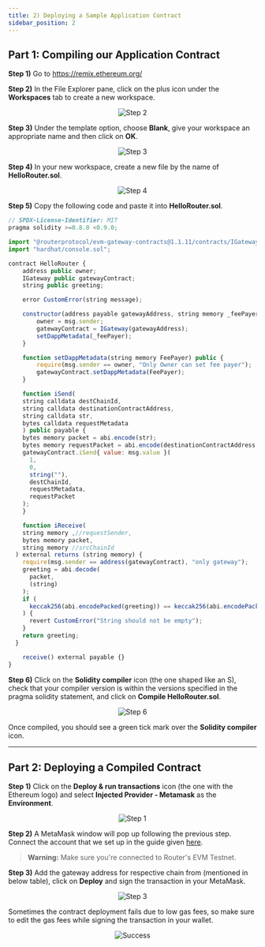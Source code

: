 ```yaml
---
title: 2) Deploying a Sample Application Contract
sidebar_position: 2
---
```


## Part 1: Compiling our Application Contract

**Step 1)** Go to https://remix.ethereum.org/

**Step 2)** In the File Explorer pane, click on the plus icon under the **Workspaces** tab to create a new workspace.

<center><img src={require('./images/deploying-a-sample-application-contract/step-2.png').default} alt="Step 2" style={{width: 300, marginBottom: 12}} /></center>

**Step 3)** Under the template option, choose **Blank**, give your workspace an appropriate name and then click on **OK**.

<center><img src={require('./images/deploying-a-sample-application-contract/step-3.png').default} alt="Step 3" style={{width: 300, marginBottom: 12}} /></center>

**Step 4)** In your new workspace, create a new file by the name of **HelloRouter.sol**.

<center><img src={require('./images/deploying-a-sample-application-contract/step-4.png').default} alt="Step 4" style={{width: 300, marginBottom: 12}} /></center>

**Step 5)** Copy the following code and paste it into **HelloRouter.sol**.

```javascript
// SPDX-License-Identifier: MIT
pragma solidity >=0.8.0 <0.9.0;

import "@routerprotocol/evm-gateway-contracts@1.1.11/contracts/IGateway.sol";
import "hardhat/console.sol";

contract HelloRouter {
    address public owner;
    IGateway public gatewayContract;
    string public greeting;

    error CustomError(string message);

    constructor(address payable gatewayAddress, string memory _feePayer) {
        owner = msg.sender;
        gatewayContract = IGateway(gatewayAddress);
        setDappMetadata(_feePayer);
    }

    function setDappMetadata(string memory FeePayer) public {
        require(msg.sender == owner, "Only Owner can set fee payer");
        gatewayContract.setDappMetadata(FeePayer);
    }

    function iSend(
    string calldata destChainId,
    string calldata destinationContractAddress,
    string calldata str,
    bytes calldata requestMetadata
    ) public payable {
    bytes memory packet = abi.encode(str);
    bytes memory requestPacket = abi.encode(destinationContractAddress, packet);
    gatewayContract.iSend{ value: msg.value }(
      1,
      0,
      string(""),
      destChainId,
      requestMetadata,
      requestPacket
    );
    }

    function iReceive(
    string memory ,//requestSender,
    bytes memory packet,
    string memory //srcChainId
  ) external returns (string memory) {
    require(msg.sender == address(gatewayContract), "only gateway");
    greeting = abi.decode(
      packet,
      (string)
    );
    if (
      keccak256(abi.encodePacked(greeting)) == keccak256(abi.encodePacked(""))
    ) {
      revert CustomError("String should not be empty");
    }
    return greeting;
  }

    receive() external payable {}
}
```

**Step 6)** Click on the **Solidity compiler** icon (the one shaped like an S), check that your compiler version is within the versions specified in the pragma solidity statement, and click on **Compile HelloRouter.sol**.

<center><img src={require('./images/deploying-a-sample-application-contract/step-6.png').default} alt="Step 6" style={{ marginBottom: 12 }} /></center>

Once compiled, you should see a green tick mark over the **Solidity compiler** icon.

---

## Part 2: Deploying a Compiled Contract

**Step 1)** Click on the **Deploy & run transactions** icon (the one with the Ethereum logo) and select **Injected Provider - Metamask** as the **Environment**.

<center><img src={require('./images/deploying-a-sample-application-contract/part-2-step-1.png').default} alt="Step 1" style={{ marginBottom: 12 }} /></center>

**Step 2)** A MetaMask window will pop up following the previous step. Connect the account that we set up in the guide given [here](./setting-up-routers-evm-devnet#part-2-importing-a-wallet-to-interact-with-the-devnet).

> **Warning:** Make sure you're connected to Router's EVM Testnet.

**Step 3)** Add the gateway address for respective chain from (mentioned in below table), click on **Deploy** and sign the transaction in your MetaMask.

<APIData />
<p style={{ marginBottom: '50px' }}></p>

<center><img src={require('./images/deploying-a-sample-application-contract/part-2-step-3.png').default} alt="Step 3" style={{ width: 300, marginBottom: 12 }} /></center>

Sometimes the contract deployment fails due to low gas fees, so make sure to edit the gas fees while signing the transaction in your wallet.

<center><img src={require('./images/deploying-a-sample-application-contract/success.png').default} alt="Success" style={{ marginBottom: 12 }} /></center>

